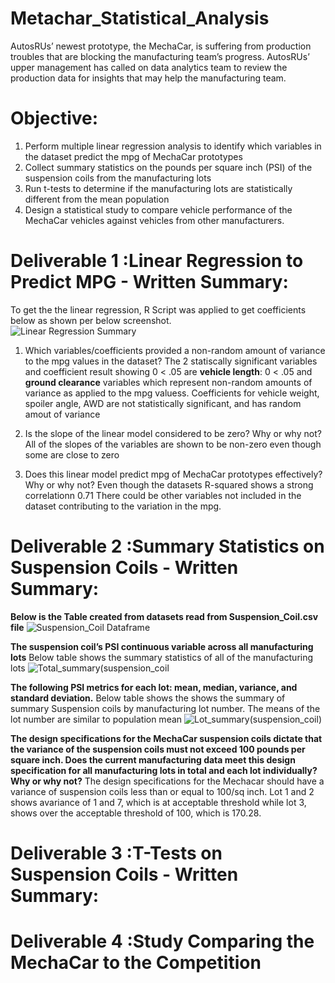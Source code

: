 # Metachar_Statistical_Analysis

AutosRUs’ newest prototype, the MechaCar, is suffering from production troubles that are blocking the manufacturing team’s progress. AutosRUs’ upper management has called on data analytics team to review the production data for insights that may help the manufacturing team.

# Objective:
1. Perform multiple linear regression analysis to identify which variables in the dataset predict the mpg of MechaCar prototypes
2. Collect summary statistics on the pounds per square inch (PSI) of the suspension coils from the manufacturing lots
3. Run t-tests to determine if the manufacturing lots are statistically different from the mean population
4. Design a statistical study to compare vehicle performance of the MechaCar vehicles against vehicles from other manufacturers.

# Deliverable 1 :Linear Regression to Predict MPG - Written Summary:

To get the the linear regression, R Script was applied to get coefficients below as shown per  below screenshot.  
![Linear Regression Summary](https://user-images.githubusercontent.com/92903447/153779722-51e9d164-80ce-4d75-812e-2f57fb84729c.png)


  1. Which variables/coefficients provided a non-random amount of variance to the mpg values in the dataset?
    The 2 statiscally significant variables and coefficient result showing 0 < .05 are **vehicle length**: 0 < .05 and **ground clearance** variables which  represent non-random amounts of variance as applied to the mpg valuess. Coefficients for  vehicle weight, spoiler angle, AWD are not statistically significant, and has random amout of variance 

  2. Is the slope of the linear model considered to be zero? Why or why not?
    All of the slopes of the variables are shown to be non-zero even though some are close to zero
 
  3. Does this linear model predict mpg of MechaCar prototypes effectively? Why or why not?
  Even though the datasets R-squared shows a strong correlationn 0.71 There could be other variables not included in the dataset contributing to the variation in the mpg.


# Deliverable 2 :Summary Statistics on Suspension Coils - Written Summary:

**Below is the Table created from datasets read from Suspension_Coil.csv file**
![Suspension_Coil Dataframe](https://user-images.githubusercontent.com/92903447/154816760-0e0dcb14-45d8-4510-93ca-ebe4b5e4bbbb.png)


**The suspension coil’s PSI continuous variable across all manufacturing lots**
Below table shows the summary statistics of all of the manufacturing lots
![Total_summary(suspension_coil](https://user-images.githubusercontent.com/92903447/154816758-de3c35a5-d5f6-445b-89c1-a10f852a3adc.png)


**The following PSI metrics for each lot: mean, median, variance, and standard deviation.**
Below table shows the shows the summary of summary Suspension coils by manufacturing lot number. The means of the lot number are similar to population mean
![Lot_summary(suspension_coil)](https://user-images.githubusercontent.com/92903447/154816782-bef203ff-3f4d-419f-8fdd-cf51c93ac3af.png)

**The design specifications for the MechaCar suspension coils dictate that the variance of the suspension coils must not exceed 100 pounds per square inch. Does the current manufacturing data meet this design specification for all manufacturing lots in total and each lot individually? Why or why not?**
The design specifications for the Mechacar should have a variance of suspension coils less than or equal to 100/sq inch.  Lot 1 and 2 shows  avariance of 1 and 7, which is at acceptable threshold while lot 3, shows over the acceptable threshold of 100, which is 170.28.


# Deliverable 3 :T-Tests on Suspension Coils  - Written Summary:

# Deliverable 4 :Study Comparing the MechaCar to the Competition
